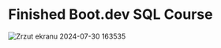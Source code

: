 # Finished Boot.dev SQL Course

![Zrzut ekranu 2024-07-30 163535](https://github.com/user-attachments/assets/1b3fac81-9303-41dc-af3c-44a6830fca50)
